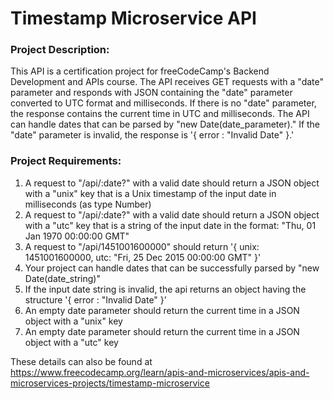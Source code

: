 # Timestamp Microservice API

### Project Description:
This API is a certification project for freeCodeCamp's Backend Development and APIs course. The API receives GET requests with a "date" parameter and responds with JSON containing the "date" parameter converted to UTC format and milliseconds. If there is no "date" parameter, the response contains the current time in UTC and milliseconds. The API can handle dates that can be parsed by "new Date(date_parameter)." If the "date" parameter is invalid, the response is '{ error : "Invalid Date" }.'

### Project Requirements:
1. A request to "/api/:date?" with a valid date should return a JSON object with a "unix" key that is a Unix timestamp of the input date in milliseconds (as type Number)
2. A request to "/api/:date?" with a valid date should return a JSON object with a "utc" key that is a string of the input date in the format: "Thu, 01 Jan 1970 00:00:00 GMT"
3. A request to "/api/1451001600000" should return '{ unix: 1451001600000, utc: "Fri, 25 Dec 2015 00:00:00 GMT" }'
4. Your project can handle dates that can be successfully parsed by "new Date(date_string)"
5. If the input date string is invalid, the api returns an object having the structure '{ error : "Invalid Date" }'
6. An empty date parameter should return the current time in a JSON object with a "unix" key
7. An empty date parameter should return the current time in a JSON object with a "utc" key

These details can also be found at https://www.freecodecamp.org/learn/apis-and-microservices/apis-and-microservices-projects/timestamp-microservice
